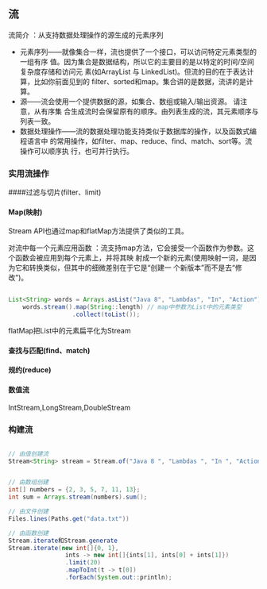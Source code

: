 ## 流

流简介 ：从支持数据处理操作的源生成的元素序列 

- 元素序列——就像集合一样，流也提供了一个接口，可以访问特定元素类型的一组有序 值。因为集合是数据结构，所以它的主要目的是以特定的时间/空间复杂度存储和访问元 素(如ArrayList 与 LinkedList)。但流的目的在于表达计算，比如你前面见到的 filter、sorted和map。集合讲的是数据，流讲的是计算。 
- 源——流会使用一个提供数据的源，如集合、数组或输入/输出资源。 请注意，从有序集 合生成流时会保留原有的顺序。由列表生成的流，其元素顺序与列表一致。 
- 数据处理操作——流的数据处理功能支持类似于数据库的操作，以及函数式编程语言中 的常用操作，如filter、map、reduce、find、match、sort等。流操作可以顺序执 行，也可并行执行。 



### 实用流操作

####过滤与切片(filter、limit)

#### Map(映射)

Stream API也通过map和flatMap方法提供了类似的工具。

对流中每一个元素应用函数 ：流支持map方法，它会接受一个函数作为参数。这个函数会被应用到每个元素上，并将其映 射成一个新的元素(使用映射一词，是因为它和转换类似，但其中的细微差别在于它是“创建一 个新版本”而不是去“修改”)。 

```java

List<String> words = Arrays.asList("Java 8", "Lambdas", "In", "Action"); List<Integer> wordLengths =
    words.stream().map(String::length) // map中参数为List中的元素类型
                  .collect(toList());
```

flatMap把List中的元素扁平化为Stream

#### 查找与匹配(find、match)

#### 规约(reduce)

#### 数值流

IntStream,LongStream,DoubleStream

### 构建流 

```java

// 由值创建流
Stream<String> stream = Stream.of("Java 8 ", "Lambdas ", "In ", "Action"); stream.map(String::toUpperCase).forEach(System.out::println);


// 由数组创建
int[] numbers = {2, 3, 5, 7, 11, 13}; 
int sum = Arrays.stream(numbers).sum();

// 由文件创建
Files.lines(Paths.get("data.txt"))

// 由函数创建
Stream.iterate和Stream.generate
Stream.iterate(new int[]{0, 1}, 
                ints -> new int[]{ints[1], ints[0] + ints[1]})
                .limit(20)
                .mapToInt(t -> t[0])
                .forEach(System.out::println);

```

#### 

